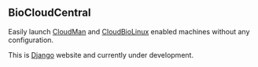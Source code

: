 ## BioCloudCentral

Easily launch [CloudMan][2] and [CloudBioLinux][3] enabled machines without
any configuration.

This is [Django][1] website and currently under development.

[1]: https://www.djangoproject.com/
[2]: http://wiki.g2.bx.psu.edu/Admin/Cloud
[3]: http://cloudbiolinux.org
